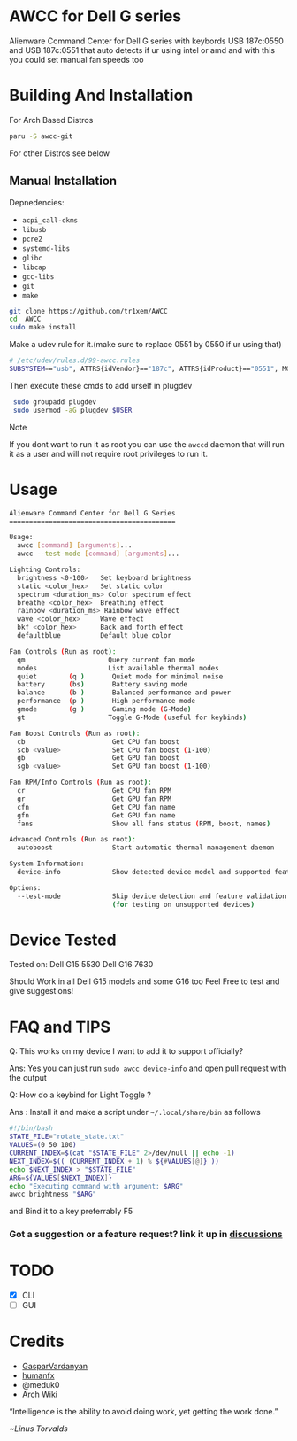 # AWCC for Dell G series

Alienware Command Center for Dell G series with keybords USB 187c:0550 and USB 187c:0551 that auto detects if ur using intel or amd and with this you could set manual fan speeds too

# Building And Installation

For Arch Based Distros

```bash
paru -S awcc-git
```

For other Distros see below

## Manual Installation

Depnedencies:

- `acpi_call-dkms`
- `libusb`
- `pcre2`
- `systemd-libs`
- `glibc`
- `libcap`
- `gcc-libs`
- `git`
- `make`

```bash
git clone https://github.com/tr1xem/AWCC
cd  AWCC
sudo make install
```

Make a udev rule for it.(make sure to replace 0551 by 0550 if ur using that)

```bash
# /etc/udev/rules.d/99-awcc.rules
SUBSYSTEM=="usb", ATTRS{idVendor}=="187c", ATTRS{idProduct}=="0551", MODE="0660",GROUP="plugdev"

```

Then execute these cmds to add urself in plugdev

```bash
 sudo groupadd plugdev
 sudo usermod -aG plugdev $USER
```

> [!NOTE]
> If you dont want to run it as root you can use the `awccd` daemon
> that will run it as a user and will not require root privileges
> to run it.

# Usage

```bash
Alienware Command Center for Dell G Series
==========================================

Usage:
  awcc [command] [arguments]...
  awcc --test-mode [command] [arguments]...

Lighting Controls:
  brightness <0-100>   Set keyboard brightness
  static <color_hex>   Set static color
  spectrum <duration_ms> Color spectrum effect
  breathe <color_hex>  Breathing effect
  rainbow <duration_ms> Rainbow wave effect
  wave <color_hex>     Wave effect
  bkf <color_hex>      Back and forth effect
  defaultblue          Default blue color

Fan Controls (Run as root):
  qm                     Query current fan mode
  modes                  List available thermal modes
  quiet        (q )       Quiet mode for minimal noise
  battery      (bs)       Battery saving mode
  balance      (b )       Balanced performance and power
  performance  (p )       High performance mode
  gmode        (g )       Gaming mode (G-Mode)
  gt                     Toggle G-Mode (useful for keybinds)

Fan Boost Controls (Run as root):
  cb                      Get CPU fan boost
  scb <value>             Set CPU fan boost (1-100)
  gb                      Get GPU fan boost
  sgb <value>             Set GPU fan boost (1-100)

Fan RPM/Info Controls (Run as root):
  cr                      Get CPU fan RPM
  gr                      Get GPU fan RPM
  cfn                     Get CPU fan name
  gfn                     Get GPU fan name
  fans                    Show all fans status (RPM, boost, names)

Advanced Controls (Run as root):
  autoboost               Start automatic thermal management daemon

System Information:
  device-info             Show detected device model and supported features

Options:
  --test-mode             Skip device detection and feature validation
                          (for testing on unsupported devices)
```

# Device Tested

Tested on:
Dell G15 5530
Dell G16 7630

Should Work in all Dell G15 models and some G16 too
Feel Free to test and give suggestions!

# FAQ and TIPS

Q: This works on my device I want to add it to support officially?

Ans: Yes you can just run `sudo awcc device-info` and open pull request with the output

Q: How do a keybind for Light Toggle ?

Ans : Install it and make a script under `~/.local/share/bin` as follows

```bash
#!/bin/bash
STATE_FILE="rotate_state.txt"
VALUES=(0 50 100)
CURRENT_INDEX=$(cat "$STATE_FILE" 2>/dev/null || echo -1)
NEXT_INDEX=$(( (CURRENT_INDEX + 1) % ${#VALUES[@]} ))
echo $NEXT_INDEX > "$STATE_FILE"
ARG=${VALUES[$NEXT_INDEX]}
echo "Executing command with argument: $ARG"
awcc brightness "$ARG"
```

and Bind it to a key preferrably F5

### Got a suggestion or a feature request? link it up in [discussions](https://github.com/tr1xem/AWCC/discussions)

# TODO

- [x] CLI
- [ ] GUI

# Credits

- [GasparVardanyan](https://github.com/GasparVardanyan)
- [humanfx](https://github.com/tiagoporsch/humanfx)
- @meduk0
- Arch Wiki

“Intelligence is the ability to avoid doing work, yet getting the work done.”

_~Linus Torvalds_
